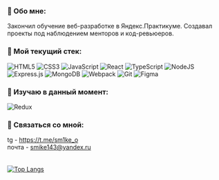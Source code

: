 ### 👦 Обо мне:  
Закончил обучение веб-разработке в Яндекс.Практикуме. Создавал проекты под наблюдением менторов и код-ревьюеров.

### 🔨 Мой текущий стек:

![HTML5](https://img.shields.io/badge/html5-%23E34F26.svg?style=for-the-badge&logo=html5&logoColor=white) ![CSS3](https://img.shields.io/badge/css3-%231572B6.svg?style=for-the-badge&logo=css3&logoColor=white) ![JavaScript](https://img.shields.io/badge/javascript-%23323330.svg?style=for-the-badge&logo=javascript&logoColor=%23F7DF1E) ![React](https://img.shields.io/badge/react-%2320232a.svg?style=for-the-badge&logo=react&logoColor=%2361DAFB) ![TypeScript](https://img.shields.io/badge/typescript-%23007ACC.svg?style=for-the-badge&logo=typescript&logoColor=white) ![NodeJS](https://img.shields.io/badge/node.js-6DA55F?style=for-the-badge&logo=node.js&logoColor=white) ![Express.js](https://img.shields.io/badge/express.js-%23404d59.svg?style=for-the-badge&logo=express&logoColor=%2361DAFB) ![MongoDB](https://img.shields.io/badge/MongoDB-%234ea94b.svg?style=for-the-badge&logo=mongodb&logoColor=white) ![Webpack](https://img.shields.io/badge/webpack-%238DD6F9.svg?style=for-the-badge&logo=webpack&logoColor=black) ![Git](https://img.shields.io/badge/git-%23F05033.svg?style=for-the-badge&logo=git&logoColor=white) ![Figma](https://img.shields.io/badge/figma-%23F24E1E.svg?style=for-the-badge&logo=figma&logoColor=white)

### 🔎 Изучаю в данный момент: 

![Redux](https://img.shields.io/badge/redux-%23593d88.svg?style=for-the-badge&logo=redux&logoColor=white)

### 🔗 Связаться со мной:  
tg - https://t.me/sm1ke_o  
почта - smike143@yandex.ru  
<br>
<br>
[![Top Langs](https://github-readme-stats.vercel.app/api/top-langs/?username=sm1ke-dev&layout=compact)](https://github.com/anuraghazra/github-readme-stats)
